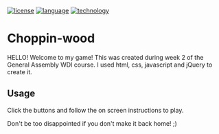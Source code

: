 [![license](https://img.shields.io/badge/license-MIT-green.svg?longCache=true&style=flat)](https://en.wikipedia.org/wiki/MIT_License)
[![language](https://img.shields.io/badge/language-JavaScript-blue.svg?longCache=true&style=flat)](https://developer.mozilla.org/en-US/docs/Web/JavaScript)
[![technology](https://img.shields.io/badge/technology-jQuery-green.svg?longCache=true&style=flat)](https://api.jquery.com/)

# Choppin-wood

HELLO! Welcome to my game! This was created during week 2 of the General Assembly WDI course. I used html, css, javascript and jQuery to create it.

## Usage

Click the buttons and follow the on screen instructions to play. 

Don't be too disappointed if you don't make it back home! ;)
